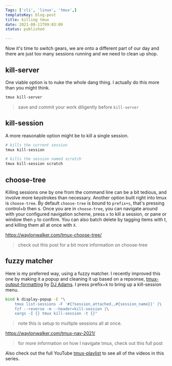 ```yaml
---
Tags: ['cli', 'linux', 'tmux',]
templateKey: blog-post
title: killing tmux
date: 2021-08-11T09:03:09
status: published

---
```


Now it's time to switch gears, we are onto a different part of our day and
there are just too many sessions running and we need to clean up shop.

## kill-server

One viable option is to nuke the whole dang thing.  I actually do this more
than you might think.

``` bash
tmux kill-server
```

> save and commit your work diligently before `kill-server`

## kill-session

A more reasonable option might be to kill a single session.

``` bash
# kills the current session
tmux kill-session

# kills the session named scratch
tmux kill-session scratch
```

## choose-tree

Killing sessions one by one from the command line can be a bit tedious, and
involve more keystrokes than necessary.  Another option built right into tmux
is `choose-tree`.  By default `choose-tree` is bound to `prefix+s`, that's
pressing control+b then s.  Once you are in `choose-tree`, you can navigate
around with your configured navigation scheme, press `x` to kill a session, or
pane or window then `y` to confirm.  You can also batch delete by tagging items
with t, and killing them all at once with `X`.

https://waylonwalker.com/tmux-choose-tree/

> check out this post for a bit more information on choose-tree

## fuzzy matcher

Here is my preferred way, using a fuzzy matcher.  I recently improved this one
by making it a popup and cleaning it up based on a repsonse,
[tmux-output-formatting](https://qmacro.org/autodidactics/2022/08/06/tmux-output-formatting/)
by [DJ Adams](https://twitter.com/qmacro).  I press prefix+k to bring up a kill-session menu.

``` bash
bind k display-popup -E "\
    tmux list-sessions -F '#{?session_attached,,#{session_name}}' |\
    fzf --reverse -m --header=kill-session |\
    xargs -I {} tmux kill-session -t {}"
```

> note this is setup to multiple sessions all at once.

https://waylonwalker.com/tmux-nav-2021/

> for more information on how I navigate tmux, check out this full post


Also check out the full YouTube
[tmux-playlist](https://www.youtube.com/playlist?list=PLTRNG6WIHETB4reAxbWza3CZeP9KL6B)
to see all of the videos in this series.

